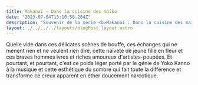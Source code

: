 ```yaml
---
title: Makanai — Dans la cuisine des maiko
date: "2023-07-04T13:10:58.284Z"
description: "Souvenir de la série <b>Makanai : Dans la cuisine des maiko</b> de Stéphane Lambert"
layout: ./../../../layouts/blogPost.layout.astro
---
```


Quelle vide dans ces délicates scènes de bouffe, ces échanges qui ne mènent rien et ne veulent rien dire, cette naïveté de jeune fille en fleur et ces braves hommes ivres et riches amoureux d'artistes-poupées. Et pourtant, et pourtant, c'est ce poids léger porté par le génie de Yoko Kanno à la musique et cette esthétique du sombre qui fait toute la différence et transforme ce creux apparent en éther doucement narcotique.
